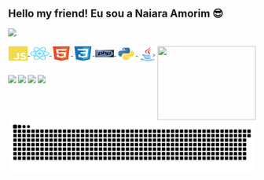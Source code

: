 ## Hello my friend! Eu sou a Naiara Amorim 😎
 <div>
  <a href="https://github.com/naiaraamorim">
  <img height="180em" src="https://github-readme-stats.vercel.app/api?username=naiaraamorim&show_icons=true&theme=dracula&include_all_commits=true&count_private=true"/>
</div>
<div style="display: inline_block"><br>
  <img align="center" alt="Rafa-Js" height="30" width="40" src="https://raw.githubusercontent.com/devicons/devicon/master/icons/javascript/javascript-plain.svg">
  <img align="center" alt="Rafa-React" height="30" width="40" src="https://raw.githubusercontent.com/devicons/devicon/master/icons/react/react-original.svg">
  <img align="center" alt="Rafa-HTML" height="30" width="40" src="https://raw.githubusercontent.com/devicons/devicon/master/icons/html5/html5-original.svg">
  <img align="center" alt="Rafa-CSS" height="30" width="40" src="https://raw.githubusercontent.com/devicons/devicon/master/icons/css3/css3-original.svg">
  <img align="center" alt="Rafa-PHP" height="30" width="40" src="https://github.com/devicons/devicon/blob/master/icons/php/php-original.svg">
  <img align="center" alt="Rafa-Python" height="30" width="40" src="https://raw.githubusercontent.com/devicons/devicon/master/icons/python/python-original.svg">
  <img align="center" alt="Rafa-JAVA" height="30" width="40" src="https://github.com/devicons/devicon/blob/master/icons/java/java-original.svg">
  <img align="right" width="200" height="150" src="https://media.giphy.com/media/QZJIamXKfSvgrmfZaf/giphy.gif">
</div>
  
  ##
 
<div> 
  <a href="https://instagram.com/naiaraamoriim" target="_blank"><img src="https://img.shields.io/badge/-Instagram-%23E4405F?style=for-the-badge&logo=instagram&logoColor=white" target="_blank"></a>
  <a href = "mailto: naiarataianelimaamorim@gmail.com"><img src="https://img.shields.io/badge/-Gmail-%23333?style=for-the-badge&logo=gmail&logoColor=white" target="_blank"></a>
  <a href="https://www.linkedin.com/in/naiara-amorim-305b45121/" target="_blank"><img src="https://img.shields.io/badge/-LinkedIn-%230077B5?style=for-the-badge&logo=linkedin&logoColor=white" target="_blank"></a> 
   <a href="https://www.linkedin.com/in/naiara-amorim-305b45121/" target="_blank"><img src="https://img.shields.io/twitter/url?color=violet&label=twitter&logoColor=violet&style=for-the-badge&url=https%3A%2F%2Ftwitter.com%2Fnaiaraamoriim1" target="_blank"></a>  
 
  ![Snake animation](https://github.com/naiaraamorim/naiaraamorim/blob/output/github-contribution-grid-snake.svg)
 
</div>
